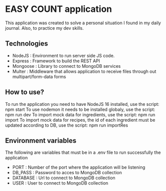 # EASY COUNT application

This application was created to solve a personal situation I found in my daily journal. Also, to practice my dev skills.

## Technologies

- NodeJS : Environment to run server side JS code.
- Express : Framework to build the REST API
- Mongoose : Library to connect to MongoDB services
- Multer : Middleware that allows application to receive files through out multipart/form-data forms

## How to use?

To run the application you need to have NodeJS 16 installed, use the script: npm start
To use nodemon it needs to be installed globaly, use the script: npm run dev
To import mock data for ingredients, use the script: npm run import
To import mock data for recipes, the id of each ingredient must be updated according to DB, use the script: npm run importRes

## Environment variables

The following are variables that must be in a .env file to run successfully the application

- PORT : Number of the port where the application will be listening
- DB_PASS : Password to acces to MongoDB collection
- DATABASE : Url to connect to MongoDB collection
- USER : User to connect to MongoDB collection
